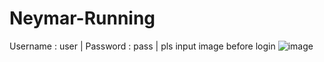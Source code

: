 # Neymar-Running
Username : user | Password : pass | pls input image before login
![image](https://github.com/user-attachments/assets/e0d1c173-2702-4bd7-be98-4fd80626d5b3)
